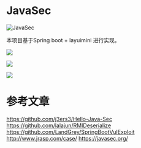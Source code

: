 # JavaSec
![JavaSec](https://socialify.git.ci/bewhale/JavaSec/image?description=1&font=Source%20Code%20Pro&forks=1&issues=1&language=1&name=1&owner=1&pattern=Solid&stargazers=1&theme=Light)

本项目基于Spring boot + layuimini 进行实现。  

![](https://raw.githubusercontent.com/bewhale/JavaSec/master/images/01.png)

![](https://raw.githubusercontent.com/bewhale/JavaSec/master/images/02.png)

![](https://raw.githubusercontent.com/bewhale/JavaSec/master/images/03.png)


# 参考文章
https://github.com/j3ers3/Hello-Java-Sec
https://github.com/lalajun/RMIDeserialize
https://github.com/LandGrey/SpringBootVulExploit
http://www.jrasp.com/case/
https://javasec.org/